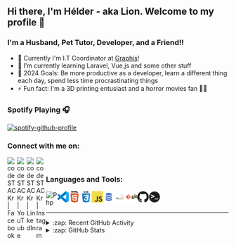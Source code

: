 ## Hi there, I'm Hélder - aka Lion. Welcome to my profile 👋


### I'm a Husband, Pet Tutor, Developer, and a Friend!!

- 🔭 Currently I'm I.T Coordinator at [Graphis][company]!
- 🌱 I’m currently learning Laravel, Vue.js and some other stuff
- 🥅 2024 Goals: Be more productive as a developer, learn a different thing each day, spend less time procrastinating things
- ⚡ Fun fact: I'm a 3D printing entusiast and a horror movies fan 🧛‍♂️

### Spotify Playing 🎧

[![spotify-github-profile](https://spotify-github-profile.vercel.app/api/view?uid=12167560879&cover_image=true&theme=default)](https://github.com/kittinan/spotify-github-profile)

### Connect with me on:

[<img align="left" alt="codeSTACKr | Facebook" width="22px" src="https://cdn.jsdelivr.net/npm/simple-icons@v3/icons/facebook.svg" />][facebook]
[<img align="left" alt="codeSTACKr | YouTube" width="22px" src="https://cdn.jsdelivr.net/npm/simple-icons@v3/icons/youtube.svg" />][youtube]
[<img align="left" alt="codeSTACKr | LinkedIn" width="22px" src="https://cdn.jsdelivr.net/npm/simple-icons@v3/icons/linkedin.svg" />][linkedin]
[<img align="left" alt="codeSTACKr | Instagram" width="22px" src="https://cdn.jsdelivr.net/npm/simple-icons@v3/icons/instagram.svg" />][instagram]

<br />

### Languages and Tools:

<img align="left" alt="Php" width="26px" src="https://user-images.githubusercontent.com/33905714/97006912-f17e9280-1516-11eb-8139-34091cae00f9.png" />
<img align="left" alt="Visual Studio Code" width="26px" src="https://raw.githubusercontent.com/github/explore/80688e429a7d4ef2fca1e82350fe8e3517d3494d/topics/visual-studio-code/visual-studio-code.png" />
<img align="left" alt="HTML5" width="26px" src="https://raw.githubusercontent.com/github/explore/80688e429a7d4ef2fca1e82350fe8e3517d3494d/topics/html/html.png" />
<img align="left" alt="CSS3" width="26px" src="https://raw.githubusercontent.com/github/explore/80688e429a7d4ef2fca1e82350fe8e3517d3494d/topics/css/css.png" />
<img align="left" alt="JavaScript" width="26px" src="https://raw.githubusercontent.com/github/explore/80688e429a7d4ef2fca1e82350fe8e3517d3494d/topics/javascript/javascript.png" />
<img align="left" alt="SQL" width="26px" src="https://raw.githubusercontent.com/github/explore/80688e429a7d4ef2fca1e82350fe8e3517d3494d/topics/sql/sql.png" />
<img align="left" alt="MySQL" width="26px" src="https://raw.githubusercontent.com/github/explore/80688e429a7d4ef2fca1e82350fe8e3517d3494d/topics/mysql/mysql.png" />
<img align="left" alt="Git" width="26px" src="https://raw.githubusercontent.com/github/explore/80688e429a7d4ef2fca1e82350fe8e3517d3494d/topics/git/git.png" />
<img align="left" alt="GitHub" width="26px" src="https://raw.githubusercontent.com/github/explore/78df643247d429f6cc873026c0622819ad797942/topics/github/github.png" />
<img align="left" alt="Terminal" width="26px" src="https://raw.githubusercontent.com/github/explore/80688e429a7d4ef2fca1e82350fe8e3517d3494d/topics/terminal/terminal.png" />


<br />
<br />

---


<details>
  <summary>:zap: Recent GitHub Activity</summary>
  
<!--START_SECTION:activity-->
1. 💪 Login Flutter em API externa utilizando Laravel+Sanctum (https://github.com/helderlj/flutter-laravel-sanctum-login)
2. 💪 Paine administrativo de controle de pacientes (https://github.com/helderlj/psicontrole-v3)
3. 💪 Ambiente docker minimalista para execução de Laravel (https://github.com/helderlj/docker-compose-laravel)
<!--END_SECTION:activity-->

</details>

<details>
  <summary>:zap: GitHub Stats</summary>
  <img align="left" alt="helderlj's GitHub Stats" src="https://github-readme-stats.vercel.app/api?username=helderlj&count_private=true&show_icons=true" />
</details>

[company]: https://www.graphiscomunicacao.com.br
[facebook]: https://www.facebook.com/helderlimaj/
[youtube]: https://youtube.com/c/helderlimaletsgo
[instagram]: https://www.instagram.com/lionwrecker
[linkedin]: https://www.linkedin.com/in/helderlj/
